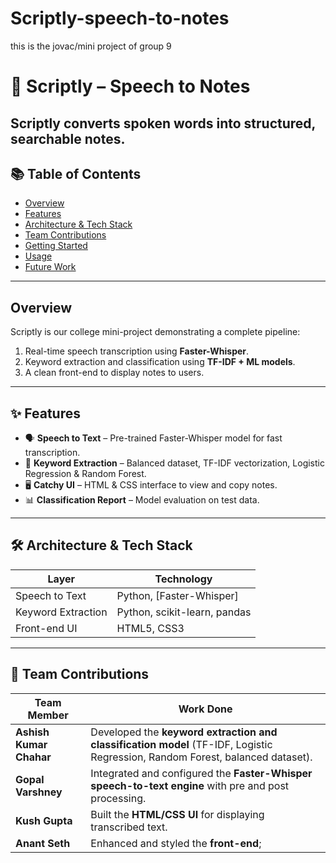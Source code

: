 # Scriptly-speech-to-notes
this is the jovac/mini project of group 9


# 🎤 Scriptly – Speech to Notes

Scriptly converts spoken words into structured, searchable notes.  
---

## 📚 Table of Contents
- [Overview](#overview)
- [Features](#features)
- [Architecture & Tech Stack](#architecture--tech-stack)
- [Team Contributions](#team-contributions)
- [Getting Started](#getting-started)
- [Usage](#usage)
- [Future Work](#future-work)

---

## Overview
Scriptly is our college mini-project demonstrating a complete pipeline:
1. Real-time speech transcription using **Faster-Whisper**.
2. Keyword extraction and classification using **TF-IDF + ML models**.
3. A clean front-end to display notes to users.

---

## ✨ Features
- 🗣 **Speech to Text** – Pre-trained Faster-Whisper model for fast transcription.
- 🔑 **Keyword Extraction** – Balanced dataset, TF-IDF vectorization, Logistic Regression & Random Forest.
- 🖥 **Catchy UI** – HTML & CSS interface to view and copy notes.
- 📊 **Classification Report** – Model evaluation on test data.

---

## 🛠 Architecture & Tech Stack
| Layer                | Technology                                   |
|----------------------|----------------------------------------------|
| Speech to Text        | Python, [Faster-Whisper]                    |
| Keyword Extraction    | Python, scikit-learn, pandas                |
| Front-end UI          | HTML5, CSS3                                 |

---

## 👥 Team Contributions
| Team Member               | Work Done |
|---------------------------|-----------|
| **Ashish Kumar Chahar**    | Developed the **keyword extraction and classification model** (TF-IDF, Logistic Regression, Random Forest, balanced dataset). |
| **Gopal Varshney**         | Integrated and configured the **Faster-Whisper speech-to-text engine** with pre and post processing. |
| **Kush Gupta**             | Built the **HTML/CSS UI** for displaying transcribed text. |
| **Anant Seth**             | Enhanced and styled the **front-end**;                     |

